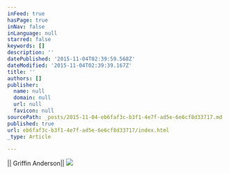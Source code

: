 ```yaml
---
inFeed: true
hasPage: true
inNav: false
inLanguage: null
starred: false
keywords: []
description: ''
datePublished: '2015-11-04T02:39:59.568Z'
dateModified: '2015-11-04T02:39:39.167Z'
title: ''
authors: []
publisher:
  name: null
  domain: null
  url: null
  favicon: null
sourcePath: _posts/2015-11-04-eb6faf3c-b3f1-4e7f-ad5e-6e6cf8d33717.md
published: true
url: eb6faf3c-b3f1-4e7f-ad5e-6e6cf8d33717/index.html
_type: Article

---
```

|| Griffin Anderson||
![](https://the-grid-user-content.s3-us-west-2.amazonaws.com/3ab9d34f-eb18-4385-90a8-f4ab2805947d.jpg)